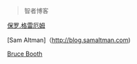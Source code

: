 > 智者博客

[保罗.格雷厄姆](http://paulgraham.com)

[Sam Altman]（http://blog.samaltman.com)

[Bruce Booth](https://lifescivc.com)
